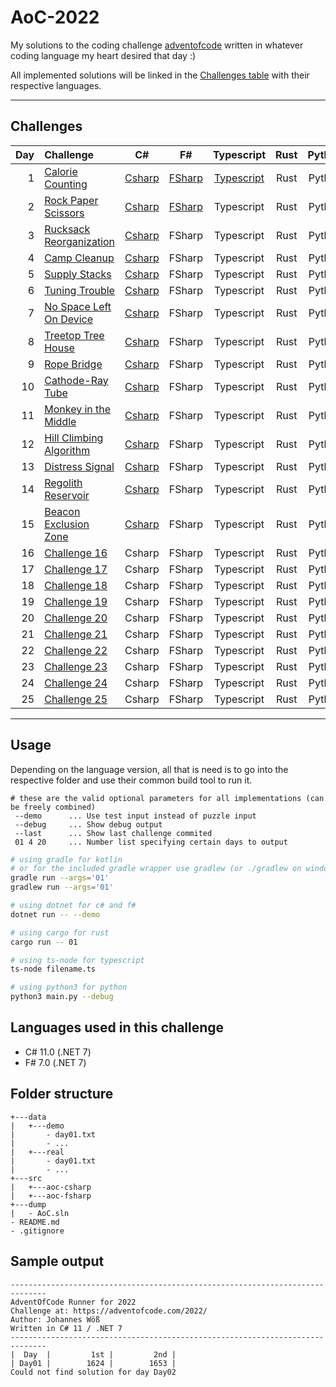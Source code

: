 # AoC-2022

My solutions to the coding challenge [adventofcode](https://adventofcode.com/2022) written in whatever coding language my heart desired that day :)

All implemented solutions will be linked in the [Challenges table](##Challenges)  with their respective languages.

---

## Challenges

| Day | Challenge | C# | F# | Typescript | Rust | Python |
| ---: |:---------| :-------:| :-------:| :-------:| :-------:| :-------:|
|  1  | [Calorie Counting](https://adventofcode.com/2022/day/1) | [Csharp](src/aoc-csharp/puzzles/Day01.cs) | [FSharp](src/aoc-fsharp/puzzles/Day01.fs) | [Typescript](src/aoc-typescript/day01.ts) | Rust | Python
|  2  | [Rock Paper Scissors](https://adventofcode.com/2022/day/2)  | [Csharp](src/aoc-csharp/puzzles/Day02.cs) | [FSharp](src/aoc-fsharp/puzzles/Day02.fs) | Typescript | Rust | Python
|  3  | [Rucksack Reorganization](https://adventofcode.com/2022/day/3)  | [Csharp](src/aoc-csharp/puzzles/Day03.cs) | FSharp | Typescript | Rust | Python
|  4  | [Camp Cleanup](https://adventofcode.com/2022/day/4)  | [Csharp](src/aoc-csharp/puzzles/Day04.cs) | FSharp | Typescript | Rust | Python
|  5  | [Supply Stacks](https://adventofcode.com/2022/day/5)  | [Csharp](src/aoc-csharp/puzzles/Day05.cs) | FSharp | Typescript | Rust | Python
|  6  | [Tuning Trouble](https://adventofcode.com/2022/day/6)  | [Csharp](src/aoc-csharp/puzzles/Day06.cs) | FSharp | Typescript | Rust | Python
|  7  | [No Space Left On Device](https://adventofcode.com/2022/day/7)  | [Csharp](src/aoc-csharp/puzzles/Day07.cs) | FSharp | Typescript | Rust | Python
|  8  | [Treetop Tree House](https://adventofcode.com/2022/day/8)  | [Csharp](src/aoc-csharp/puzzles/Day08.cs) | FSharp | Typescript | Rust | Python
|  9  | [Rope Bridge](https://adventofcode.com/2022/day/9)  | [Csharp](src/aoc-csharp/puzzles/Day09.cs) | FSharp | Typescript | Rust | Python
| 10  | [Cathode-Ray Tube](https://adventofcode.com/2022/day/10) | [Csharp](src/aoc-csharp/puzzles/Day10.cs) | FSharp | Typescript | Rust | Python
| 11  | [Monkey in the Middle](https://adventofcode.com/2022/day/11) | [Csharp](src/aoc-csharp/puzzles/Day11.cs) | FSharp | Typescript | Rust | Python
| 12  | [Hill Climbing Algorithm](https://adventofcode.com/2022/day/12) | [Csharp](src/aoc-csharp/puzzles/Day12.cs) | FSharp | Typescript | Rust | Python
| 13  | [Distress Signal](https://adventofcode.com/2022/day/13) | [Csharp](src/aoc-csharp/puzzles/Day13.cs) | FSharp | Typescript | Rust | Python
| 14  | [Regolith Reservoir](https://adventofcode.com/2022/day/14) | [Csharp](src/aoc-csharp/puzzles/Day14.cs) | FSharp | Typescript | Rust | Python
| 15  | [Beacon Exclusion Zone](https://adventofcode.com/2022/day/15) | [Csharp](src/aoc-csharp/puzzles/Day15.cs) | FSharp | Typescript | Rust | Python
| 16  | [Challenge 16](https://adventofcode.com/2022/day/16) | Csharp | FSharp | Typescript | Rust | Python
| 17  | [Challenge 17](https://adventofcode.com/2022/day/17) | Csharp | FSharp | Typescript | Rust | Python
| 18  | [Challenge 18](https://adventofcode.com/2022/day/18) | Csharp | FSharp | Typescript | Rust | Python
| 19  | [Challenge 19](https://adventofcode.com/2022/day/19) | Csharp | FSharp | Typescript | Rust | Python
| 20  | [Challenge 20](https://adventofcode.com/2022/day/20) | Csharp | FSharp | Typescript | Rust | Python
| 21  | [Challenge 21](https://adventofcode.com/2022/day/21) | Csharp | FSharp | Typescript | Rust | Python
| 22  | [Challenge 22](https://adventofcode.com/2022/day/22) | Csharp | FSharp | Typescript | Rust | Python
| 23  | [Challenge 23](https://adventofcode.com/2022/day/23) | Csharp | FSharp | Typescript | Rust | Python
| 24  | [Challenge 24](https://adventofcode.com/2022/day/24) | Csharp | FSharp | Typescript | Rust | Python
| 25  | [Challenge 25](https://adventofcode.com/2022/day/25) | Csharp | FSharp | Typescript | Rust | Python

---

## Usage

Depending on the language version, all that is need is to go into the respective folder and
use their common build tool to run it.

```
# these are the valid optional parameters for all implementations (can be freely combined)
 --demo      ... Use test input instead of puzzle input
 --debug     ... Show debug output
 --last      ... Show last challenge commited
 01 4 20     ... Number list specifying certain days to output 
```
```zsh
# using gradle for kotlin
# or for the included gradle wrapper use gradlew (or ./gradlew on windows)
gradle run --args='01'
gradlew run --args='01'

# using dotnet for c# and f#
dotnet run -- --demo

# using cargo for rust
cargo run -- 01

# using ts-node for typescript
ts-node filename.ts

# using python3 for python
python3 main.py --debug
```

## Languages used in this challenge

* C# 11.0 (.NET 7)
* F# 7.0 (.NET 7)

## Folder structure 

```
+---data
|   +---demo
|       - day01.txt
|       - ...
|   +---real
|       - day01.txt
|       - ...
+---src
|   +---aoc-csharp
|   +---aoc-fsharp
+---dump
|   - AoC.sln
- README.md
- .gitignore
```


## Sample output

```log
------------------------------------------------------------------------------
AdventOfCode Runner for 2022
Challenge at: https://adventofcode.com/2022/
Author: Johannes Wöß
Written in C# 11 / .NET 7
------------------------------------------------------------------------------
|  Day  |         1st |         2nd |
| Day01 |        1624 |        1653 |
Could not find solution for day Day02
```